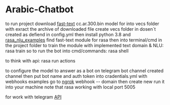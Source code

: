 # Arabic-Chatbot

to run project download [fast-text](https://dl.fbaipublicfiles.com/fasttext/vectors-crawl/cc.ar.300.bin.gz) cc.ar.300.bin model for into vecs folder with exract the archive of downloaded file 
create vecs folder in dosen`t created
as defiend in config.yml
then
install python 3.8 and [rasa_nlu_examples](https://github.com/RasaHQ/rasa-nlu-examples)
find fast-text module for rasa
then into terminal/cmd in the project folder
to train the module with implemented text domain & NLU:  
rasa train
so to run the bot into cmd/commands:
rasa shell

to think with api:
rasa run actions

to configure the model to answer as a bot on telegram bot channel created channel then put bot name and auth token into cradentials.yml
with webhooks examples go to [ngrok]() webhook -- domain then create new run it into your machine
note that rasa working with local port 5005

for work with telegram [API](https://medium.com/devops-dev/free-hosting-for-your-telegram-bot-its-easier-than-you-think-66a5e5c000bb)
